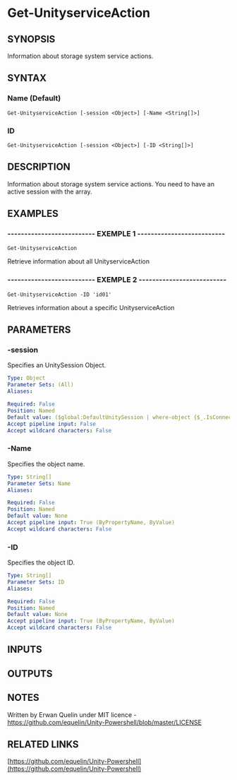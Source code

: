 # Get-UnityserviceAction

## SYNOPSIS
Information about storage system service actions.

## SYNTAX

### Name (Default)
```
Get-UnityserviceAction [-session <Object>] [-Name <String[]>]
```

### ID
```
Get-UnityserviceAction [-session <Object>] [-ID <String[]>]
```

## DESCRIPTION
Information about storage system service actions.
You need to have an active session with the array.

## EXAMPLES

### -------------------------- EXEMPLE 1 --------------------------
```
Get-UnityserviceAction
```

Retrieve information about all UnityserviceAction

### -------------------------- EXEMPLE 2 --------------------------
```
Get-UnityserviceAction -ID 'id01'
```

Retrieves information about a specific UnityserviceAction

## PARAMETERS

### -session
Specifies an UnitySession Object.

```yaml
Type: Object
Parameter Sets: (All)
Aliases: 

Required: False
Position: Named
Default value: ($global:DefaultUnitySession | where-object {$_.IsConnected -eq $true})
Accept pipeline input: False
Accept wildcard characters: False
```

### -Name
Specifies the object name.

```yaml
Type: String[]
Parameter Sets: Name
Aliases: 

Required: False
Position: Named
Default value: None
Accept pipeline input: True (ByPropertyName, ByValue)
Accept wildcard characters: False
```

### -ID
Specifies the object ID.

```yaml
Type: String[]
Parameter Sets: ID
Aliases: 

Required: False
Position: Named
Default value: None
Accept pipeline input: True (ByPropertyName, ByValue)
Accept wildcard characters: False
```

## INPUTS

## OUTPUTS

## NOTES
Written by Erwan Quelin under MIT licence - https://github.com/equelin/Unity-Powershell/blob/master/LICENSE

## RELATED LINKS

[https://github.com/equelin/Unity-Powershell](https://github.com/equelin/Unity-Powershell)

